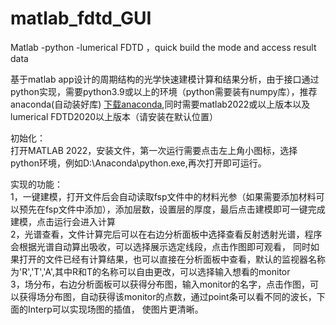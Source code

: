 # matlab_fdtd_GUI
Matlab -python -lumerical FDTD ，quick build the mode and access result data

基于matlab app设计的周期结构的光学快速建模计算和结果分析，由于接口通过python实现，需要python3.9或以上的环境（python需要装有numpy库），推荐anaconda(自动装好库)
[下载anaconda](https://www.anaconda.com/),同时需要matlab2022或以上版本以及lumerical FDTD2020以上版本（请安装在默认位置）  

初始化：  
打开MATLAB 2022，安装文件，第一次运行需要点击左上角小图标，选择python环境，例如D:\Anaconda\python.exe,再次打开即可运行。

实现的功能：  
1，一键建模，打开文件后会自动读取fsp文件中的材料光参（如果需要添加材料可以预先在fsp文件中添加），添加层数，设置层的厚度，最后点击建模即可一键完成建模，点击运行会进入计算  
2，光谱查看，文件计算完后可以在右边分析面板中选择查看反射透射光谱，程序会根据光谱自动算出吸收，可以选择展示选定线段，点击作图即可观看，
  同时如果打开的文件已经有计算结果，也可以直接在分析面板中查看，默认的监视器名称为'R','T','A',其中R和T的名称可以自由更改，可以选择输入想看的monitor  
3，场分布，右边分析面板可以获得分布图，输入monitor的名字，点击作图，可以获得场分布图，自动获得该monitor的点数，通过point条可以看不同的波长，下面的Interp可以实现场图的插值，
使图片更清晰。
